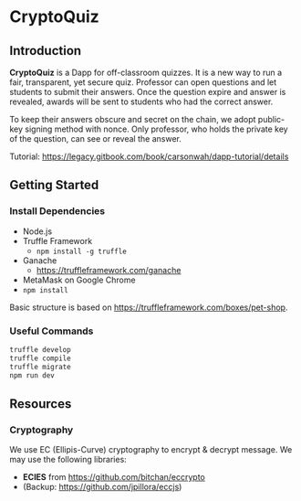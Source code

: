 # CryptoQuiz

## Introduction

**CryptoQuiz** is a Dapp for off-classroom quizzes. It is a new way to run a fair, transparent, yet secure quiz. Professor can open questions and let students to submit their answers. Once the question expire and answer is revealed, awards will be sent to students who had the correct answer.

To keep their answers obscure and secret on the chain, we adopt public-key signing method with nonce. Only professor, who holds the private key of the question, can see or reveal the answer.

Tutorial: https://legacy.gitbook.com/book/carsonwah/dapp-tutorial/details

## Getting Started

### Install Dependencies

- Node.js
- Truffle Framework
  - `npm install -g truffle`
- Ganache
  - https://truffleframework.com/ganache
- MetaMask on Google Chrome
- `npm install`

Basic structure is based on https://truffleframework.com/boxes/pet-shop.

### Useful Commands

```bash
truffle develop
truffle compile
truffle migrate
npm run dev
```

## Resources


### Cryptography

We use EC (Ellipis-Curve) cryptography to encrypt & decrypt message. We may use the following libraries:

- **ECIES** from https://github.com/bitchan/eccrypto
- (Backup: https://github.com/jpillora/eccjs)
